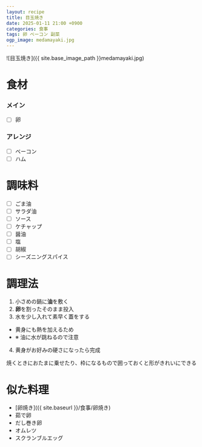 ```yaml
---
layout: recipe
title: 目玉焼き
date: 2025-01-11 21:00 +0900
categories: 食事
tags: 卵 ベーコン 副菜
ogp_image: medamayaki.jpg
---
```

![目玉焼き]({{ site.base_image_path }}medamayaki.jpg)

# 食材
### メイン
- [ ] 卵

### アレンジ
- [ ] ベーコン
- [ ] ハム

# 調味料
- [ ] ごま油
- [ ] サラダ油
- [ ] ソース
- [ ] ケチャップ
- [ ] 醤油
- [ ] 塩
- [ ] 胡椒
- [ ] シーズニングスパイス

# 調理法
1. 小さめの鍋に**油**を敷く
2. **卵**を割ったそのまま投入
3. 水を少し入れて素早く蓋をする
  - 黄身にも熱を加えるため
  - ※ 油に水が跳ねるので注意
4. 黄身がお好みの硬さになったら完成

焼くときにおたまに乗せたり、枠になるもので囲っておくと形がきれいにできる

# 似た料理
- [卵焼き]({{ site.baseurl }}/食事/卵焼き)
- 茹で卵
- だし巻き卵
- オムレツ
- スクランブルエッグ